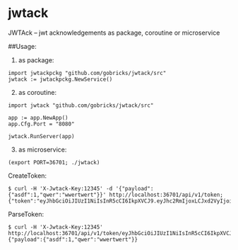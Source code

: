 # jwtack
JWTAck – jwt acknowledgements as package, coroutine or microservice

##Usage:
1) as package:
```
import jwtackpckg "github.com/gobricks/jwtack/src"
jwtack := jwtackpckg.NewService()
```

2) as coroutine:
```
import jwtack "github.com/gobricks/jwtack/src"

app := app.NewApp()
app.Cfg.Port = "8080"

jwtack.RunServer(app)
```

3) as microservice:
```
(export PORT=36701; ./jwtack)
```
CreateToken:
```
$ curl -H 'X-Jwtack-Key:12345' -d '{"payload":{"asdf":1,"qwer":"wwertwert"}}' http://localhost:36701/api/v1/token;
{"token":"eyJhbGciOiJIUzI1NiIsInR5cCI6IkpXVCJ9.eyJhc2RmIjoxLCJxd2VyIjoid3dlcnR3ZXJ0In0.didDNTbAieHZd6QezQuJw46qSBjuMR39bZe6eJuMe1c"}
```

ParseToken:
```
$ curl -H 'X-Jwtack-Key:12345' http://localhost:36701/api/v1/token/eyJhbGciOiJIUzI1NiIsInR5cCI6IkpXVCJ9.eyJhc2RmIjoxLCJxd2VyIjoid3dlcnR3ZXJ0In0.didDNTbAieHZd6QezQuJw46qSBjuMR39bZe6eJuMe1c;
{"payload":{"asdf":1,"qwer":"wwertwert"}}
```
